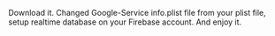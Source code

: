 Download it. Changed Google-Service info.plist file from your plist file, setup realtime database on your Firebase account. And enjoy it.
